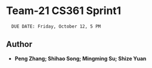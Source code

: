 # Team-21 CS361 Sprint1
      DUE DATE: Friday, October 12, 5 PM
## Author
* **Peng Zhang; Shihao Song; Mingming Su; Shize Yuan**

